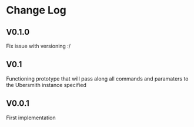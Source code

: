 # Change Log

## V0.1.0
Fix issue with versioning :/


## V0.1
Functioning prototype that will pass along all commands and paramaters to the Ubersmith instance specified

## V0.0.1

First implementation
